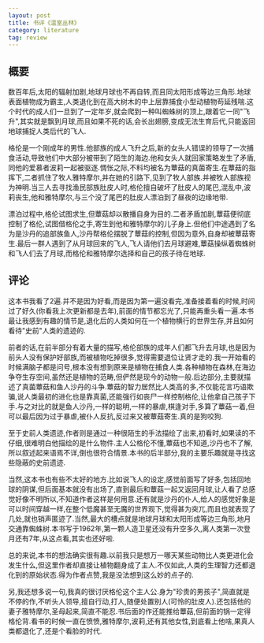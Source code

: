 ```yaml
---
layout: post
title: 书评《温室丛林》
category: literature
tag: review
---
```


## 概要

数百年后,太阳的辐射加剧,地球月球也不再自转,而且同太阳形成等边三角形.地球表面植物成为霸主,人类退化到在高大树木的中上层靠捕食小型动植物苟延残喘.这个时代的成人们一旦到了一定年岁,就会爬到一种叫蜘蛛树的顶上,跟着它一同"飞升",其实就是飘到月球,而且如果不死的话,会长出翅膀,变成无法生育后代,只能返回地球捕捉人类后代的飞人.

格伦是一个刚成年的男性.他部族的成人飞升之后,新的女头人错误的领导了一次捕食活动,导致他们中大部分被带到了陌生的海边.他和女头人就回家策略发生了矛盾,同他的爱慕者波莉一起被驱逐.惆怅之际,不料均被名为蕈菇的真菌寄生.在蕈菇的指挥下,二者抓住了牧人雅特摩尔,并在她的引路下,见到了牧人部族.并被牧人部族视为神明.当三人去寻找渔民部族肚皮人时,格伦擅自破坏了肚皮人的尾巴,混乱中,波莉丧生,他和雅特摩尔,与三个没了尾巴的肚皮人漂泊到了昼夜的边缘地带.

漂泊过程中,格伦试图求生,但蕈菇却以散播自身为目的.二者矛盾加剧,蕈菇便彻底控制了格伦,试图借格伦之手,寄生到他和雅特摩尔的儿子身上.但他们中途遇到了名为是沙丹的追部族鱼人,沙丹帮格伦摆脱了蕈菇的控制,但因为意外,自身却被蕈菇寄生.最后一群人遇到了从月球回来的飞人,飞人请他们去月球避难,蕈菇操纵着蜘蛛树和飞人们去了月球,而格伦和雅特摩尔选择和自己的孩子待在地球.

## 评论

这本书我看了2遍.并不是因为好看,而是因为第一遍没看完,准备接着看的时候,时间过了好久(你看我上次更新都是去年),前面的情节都忘光了,只能再重头看一遍.本书最让我感到有趣的情节是,退化后的人类如何在一个植物横行的世界生存,并且如何看待"史前"人类的遗迹的.

前者的话,在前半部分有着大量的描写,格伦部族的成年人们都飞升去月球,也是因为前头人没有保护好部族,而被植物吃掉很多,觉得需要退位让贤才走的.我一开始看的时候满脑子都是问号,根本没有想到原来是植物在捕食人类.各种植物在森林,在海边争夺生存空间,虽然还是植物的范畴,但俨然是现今的动物一般.后边部分,主要就描述了真菌蕈菇和鱼人沙丹的斗争.蕈菇的智力居然比人类高的多,不仅能花言巧语欺骗,说人类最初的进化也是靠真菌,还能强行如丧尸一样控制格伦,让他拿自己孩子下手.与之对比的就是鱼人沙丹,一样的聪明,一样的暴虐,棋逢对手,多算了蕈菇一着,但可以最后因为过于暴虐,被仆人反抗,反过来又被蕈菇寄生.真的是狗咬狗.

至于史前人类遗迹,作者则是通过一种很陌生的手法描绘了出来,初看时,如果读的不仔细,很难明白他描绘的是什么物件.主人公格伦不懂,蕈菇也不知道,沙丹也不了解,所以叙述起来语焉不详,倒也很符合情景.本书的后半部分,我的主要乐趣就是寻找这些隐蔽的史前遗迹.

当然,这本书也有些不太好的地方.比如说飞人的设定,感觉前面写了好多,包括回地球的阴谋,但后面基本就没有出场了,直到最后和蕈菇一起又返回月球,让人看了总感觉好像不明所以,不知道作者这样是何用意.还有就是沙丹的仆人,给人的感觉好象是可以时间穿越一样,在整个低魔甚至无魔的世界观下,觉得甚为突兀,而且也就表现了几处,就也销声匿迹了.当然,最大的槽点就是地球月球和太阳形成等边三角形,地月交通靠蜘蛛树.本书写于1962年,第一颗人造卫星还没有升空多久,离人类第一次登月还有7年,从这点看,其实也还好啦.

总的来说,本书的想法确实很有趣.以前我只是想万一哪天某些动物比人类更进化会发生什么,但这里作者却直接让植物翻身成了主人.不仅如此,人类的生理智力还都退化到的原始状态.得为作者点赞,我是没法想到这么妙的点子的.

另,我还想多说一句,我真的很讨厌格伦这个主人公.身为"珍贵的男孩子",简直就是不停的作,不听头人领导,擅自行动,打人,随便处置别人(可怜的肚皮人).还包括他的妻子雅特摩尔,圣母起来,简直不能忍.书后面的作还能推给蕈菇,但前面的锅一定得格伦背.看书的时候一直在愤愤,雅特摩尔,波莉,还有其他女性,到底看上他啥,果真人类都退化了,还是个看脸的时代.